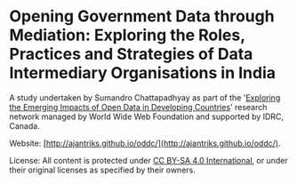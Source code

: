 Opening Government Data through Mediation: Exploring the Roles, Practices and Strategies of Data Intermediary Organisations in India
====================================================================================================================================

A study undertaken by Sumandro Chattapadhyay as part of the '[Exploring the Emerging Impacts of Open Data in Developing Countries](http://www.opendataresearch.org/post/43487716497/launch)' research network managed by World Wide Web Foundation and supported by IDRC, Canada.

Website: [http://ajantriks.github.io/oddc/](http://ajantriks.github.io/oddc/).

License: All content is protected under [CC BY-SA 4.0 International](http://creativecommons.org/licenses/by-sa/4.0/), or under their original licenses as specified by their owners.
